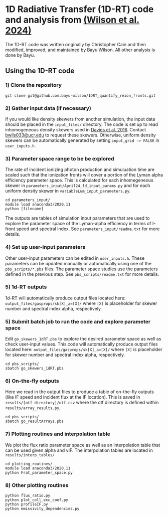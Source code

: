 # 1D Radiative Transfer (1D-RT) code and analysis from [(Wilson et al. 2024)](https://arxiv.org/abs/2406.14622)

The 1D-RT code was written originally by Christopher Cain and then modified, improved, and maintained by Bayu Wilson. All other analysis is done by Bayu. 


## Using the 1D-RT code

### 1) Clone the repository 
```
git clone git@github.com:bayu-wilson/1DRT_quantify_reion_fronts.git
```
### 2) Gather input data (if necessary)
If you would like density skewers from another simulation, the input data should be placed in the ```input_files/``` directory. The code is set up to read inhomogeneous density skewers used in [Davies et al. 2016](https://arxiv.org/abs/1409.0855). Contact [bwils033@ucr.edu](mailto:bwils033@ucr.edu) to request these skewers. Otherwise, uniform density skewers can be automatically generated by setting ```input_grid -> FALSE``` in ```user_inputs.h```.

### 3) Parameter space range to be be explored
The rate of incident ionizing photon production and simuluation time are scaled such that the ionization fronts will cover a portion of the Lyman alpha efficiency parameter space. This is calculated for each inhomegeneous skewer in ```parameters_input/April24_fd_input_params.py``` and for each uniform density skewer in ```variableLum_input_parameters.py```. 

```
cd parameters_input/
module load anaconda3/2020.11
python [filename]
```
The outputs are tables of simulation input parameters that are used to explore the parameter space of the Lyman-alpha efficiency in terms of I-front speed and spectral index. See ```parameters_input/readme.txt``` for more details.

### 4) Set up user-input parameters
Other user-input parameters can be edited in ```user_inputs.h```. These parameters can be updated manually or automatically using one of the ```pbs_scripts/*.pbs``` files. The parameter space studies use the parameters defined in the previous step. See ```pbs_scripts/readme.txt``` for more details.


### 5) 1d-RT outputs
1d-RT will automatically produce output files located here: ```output_files/gasprops/sk[X]_a=[X]/``` where `[X]` is placeholder for skewer number and spectral index alpha, respectively.

### 5) Submit batch job to run the code and explore parameter space
Edit ```go_skewers_1dRT.pbs``` to explore the desired parameter space as well as check user-input values. This code will automatically produce output files located here: ```output_files/gasprops/sk[X]_a=[X]/``` where `[X]` is placeholder for skewer number and spectral index alpha, respectively.
```
cd pbs_scripts/
sbatch go_skewers_1dRT.pbs
```

### 6) On-the-fly outputs
Here we read in the output files to produce a table of on-the-fly outputs (like IF speed and incident flux at the IF location). This is saved in ```results/[otf directory]/otf.csv``` where the otf directory is defined within ```results/array_results.py```. 
```
cd pbs_scripts/
sbatch go_resultArrays.pbs
```

### 7) Plotting routines and interpolation table
We plot the flux ratio parameter space as well as an interpolation table that can be used given alpha and vIF. The interpolation tables are located in ```results/interp_tables/```
```
cd plotting_routines/
module load anaconda3/2020.11
python Frat_parameter_space.py
```

### 8) Other plotting routines
```
python flux_ratio.py
python plot_coll_exc_coef.py
python profileIF.py
python emissivity_dependencies.py
```





